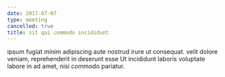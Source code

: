 ```yaml
---
date: 2017-07-07
type: meeting
cancelled: true
title: sit qui commodo incididunt
---
```

ipsum fugiat minim adipiscing aute nostrud irure ut consequat. velit dolore veniam, reprehenderit in deserunt esse Ut incididunt laboris voluptate labore in ad amet, nisi commodo pariatur.